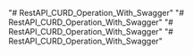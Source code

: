 "# RestAPI_CURD_Operation_With_Swagger" 
"# RestAPI_CURD_Operation_With_Swagger" 
"# RestAPI_CURD_Operation_With_Swagger" 
"# RestAPI_CURD_Operation_With_Swagger" 
